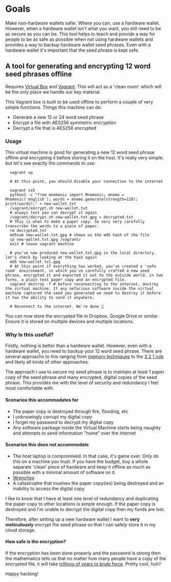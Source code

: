 # Goals
Make non-hardware wallets safer. Where you can, use a hardware wallet. However, when a hardware wallet isn't what you want, you still need to be as secure as you can be. This tool helps to teach and provide a way for people to be as safe as possible when not using hardware wallets and provides a way to backup hardware wallet seed phrases. Even with a hardware wallet it's important that the seed phrase is kept safe.


## A tool for generating and encrypting 12 word seed phrases offline

Requires [Virtual Box](https://www.virtualbox.org/) and [Vagrant](https://www.vagrantup.com/). This will act as a 'clean room' which will be the only place we handle our key material.

This Vagrant box is built to be used offline to perform a couple of very simple functions. Things this machine can do:

* Generate a new 12 or 24 word seed phrase
* Encrypt a file with AES256 symmetric encryption
* Decrypt a file that is AES256 encrypted

### Usage
This virtual machine is good for generating a new 12 word seed phrase offline and encrypting it before storing it on the host. It's really very simple, but let's see exactly the commands to use:

```
  vagrant up
  
  # At this point, you should disable your connection to the internet
  
  vagrant ssh
  python3 -c "from mnemonic import Mnemonic; mnemo = Mnemonic('english'); words = mnemo.generate(strength=128); print(words);" > new-wallet.txt
  /vagrant/encrypt.sh new-wallet.txt
  # always test you can decrypt it again
  /vagrant/decrypt.sh new-wallet.txt.gpg > decrypted.txt
  # This is when to make a paper copy. So very very carefully transcribe the words to a piece of paper.
  rm decrypted.txt
  md5sum new-wallet.txt.gpg # shows us the md5 hash of the file
  cp new-wallet.txt.gpg /vagrant/
  exit # leave vagrant machine
  
  # you've now produced new-wallet.txt.gpg in the local directory, let's check by looking at the hash again
  md5 new-wallet.txt.gpg
  # At this point if everything has worked, you've created a 'safe room' environment, in which you've carefully crafted a new seed phrase, encrypted it and exported it out to the outside world, in two forms, a plain text paper copy and an encrypted file.
  vagrant destroy -f # before reconnecting to the internet, destroy the virtual machine. If any nefarious software inside the virtual machine captured the seed you generated we need to destroy it before it has the ability to send it anywhere.
  
  # Reconnect to the internet. We're done 🍻
```

You can now store the encrypted file in Dropbox, Google Drive or similar. Ensure it is stored on multiple devices and multiple locations.

### Why is this useful?

Firstly, nothing is better than a hardware wallet. However, even with a hardware wallet, you need to backup your 12 word seed phrase. There are several approachs to this ranging from [memory techniques](https://blog.trezor.io/how-to-memorize-a-seed-phrase-building-narratives-from-nonsense-a306e48dfb39) to the [3 2 1 rule](https://en.wikipedia.org/wiki/Backup#Storage) and likely all kinds of other approaches.

The approach I use to secure my seed phrase is to maintain at least 1 paper copy of the seed phrase and many encrypted, digital copies of the seed phrase. This provides me with the level of security and redundancy I feel most comfortable with. 


#### Scenarios this accommodates for

* The paper copy is destroyed through fire, flooding, etc
* I unknowingly corrupt my digital copy
* I forget my password to decrypt my digital copy
* Any software package inside the Virtual Machine starts being naughty and attempts to send information "home" over the internet

#### Scenarios this does not accommodate

* The host laptop is compromised. In that case, it's game over. Only do this on a machine you trust. If you have the budget, buy a whole separate 'clean' piece of hardware and keep it offline as much as possible with a minimal amount of software on it.
* [Wrenches](https://xkcd.com/538/)
* A catastrophe that involves the paper copy(ies) being destroyed and an inability to access the digital copy.

I like to know that I have at least one level of redundancy and duplicating the paper copy to other locations is simple enough. If the paper copy is destroyed and I'm unable to decrypt the digital copy then my funds are lost.

Therefore, after setting up a new hardware wallet I want to **very meticulously** encrypt the seed phrase so that I can safely store it in my cloud storage.


#### How safe is the encryption?

If the encryption has been done properly and the password is strong then the mathematics tells us that no matter how many people have a copy of the encrypted file, it will take [trillions of years to brute force](https://scrambox.com/article/brute-force-aes/). Pretty cool, huh?


Happy hacking!

